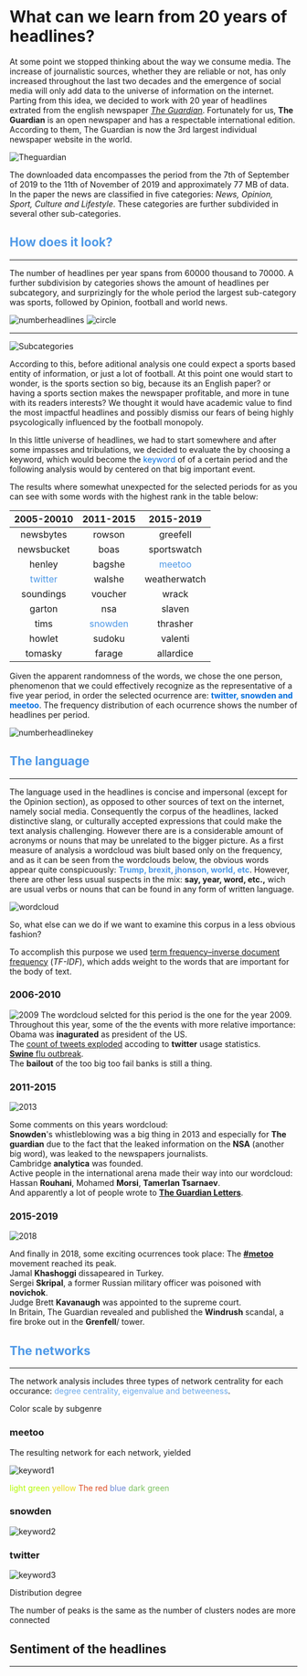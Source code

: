 # What can we learn from 20 years of headlines?

At some point we stopped thinking about the way we consume media. The increase of journalistic sources, whether they are reliable or not, has only increased throughout the last two decades and the emergence of social media will only add data to the universe of information on the internet. 
Parting from this idea, we decided to work with 20 year of headlines extrated from the english newspaper *[The Guardian](https://www.theguardian.com/international)*. Fortunately for us, **The Guardian** is an open newspaper and has a respectable international edition. According to them, The Guardian is now the 3rd largest individual newspaper website in the world.

![Theguardian](Theguardian.jpg)

The downloaded data encompasses the period from the 7th of September of 2019 to the 11th of November of 2019 and approximately 77 MB of data. In the paper the news are classified in five categories: *News, Opinion, Sport, Culture and Lifestyle*. These categories are further subdivided in several other sub-categories.

## **<span style="color:#4d98e7">How does it look?</span>**
___

The number of headlines per year spans from 60000 thousand to 70000. A further subdivision by categories shows the amount of headlines per subcategory, and surprizingly for the whole period the largest sub-category was sports, followed by Opinion, football and world news.

![numberheadlines](numberheadlines.png)                           ![circle](circle.jpg)
___
![Subcategories](Subcategories.png)

According to this, before aditional analysis one could expect a sports based entity of information, or just a lot of football. At this point one would start to wonder, is the sports section so big, because its an English paper? or having a sports section makes the newspaper profitable, and more in tune with its readers interests?
We thought it would have academic value to find the most impactful headlines and possibly dismiss our fears of being highly psycologically influenced by the football monopoly.

In this little universe of headlines, we had to start somewhere and after some impasses and tribulations, we decided to evaluate the by choosing a keyword, which would become the <span style="color:#026ddd">keyword</span> of of a certain period and the following analysis would by centered on that big important event.

The results where somewhat unexpected for the selected periods for as you can see with some words with the highest rank in the table below:

| 2005-20010  | 2011-2015  | 2015-2019  |
|:-----------:|:----------:|:----------:|
|  newsbytes  |  rowson | greefell  |  
|  newsbucket |  boas | sportswatch  |  
| henley  |  bagshe |<span style="color:#4d98e7">meetoo</span> |    
| <span style="color:#4d98e7">twitter</span>  | walshe  | weatherwatch  | 
|  soundings | voucher  | wrack  |
|  garton | nsa  | slaven  |
| tims  | <span style="color:#4d98e7">snowden</span>  | thrasher  |   
| howlet  |  sudoku | valenti  |
|  tomasky | farage  | allardice  | 

Given the apparent randomness of the words, we chose the one person, phenomenon that we could effectively recognize as the representative of a five year period, in order the selected ocurrence are: **<span style="color:#026ddd">twitter, snowden and meetoo</span>**. The frequency distribution of each ocurrence shows the number of headlines per period.

![numberheadlinekey](numberheadlinekey.png)


## <span style="color:#4d98e7">The language</span>
_______________

The language used in the headlines is concise and impersonal (except for the Opinion section), as opposed to other sources of text on the internet, namely social media. Consequently the corpus of the headlines, lacked distinctive slang, or culturally accepted expressions that could make the text analysis challenging. However there are is a considerable amount of acronyms or nouns that may be unrelated to the bigger picture.
As a first measure of analysis a wordcloud was biult based only on the frequency, and as it can be seen from the wordclouds below, the obvious words appear quite conspicuously: **<span style="color:#4d98e7">Trump, brexit, jhonson, world, etc</span>**. However, there are other less usual suspects in the mix: **say, year, word, etc.,** wich are usual verbs or nouns that can be found in any form of written language.

![wordcloud](wordcloud.png)


So, what else can we do if we want to examine this corpus in a less obvious fashion? 

 To accomplish this purpose we used [term frequency–inverse document frequency](https://en.wikipedia.org/wiki/Tf%E2%80%93idf) (*TF-IDF*), which adds weight to the words that are important for the body of text.


### 2006-2010

![2009](2009.png)
The wordcloud selcted for this period is the one for the year 2009. Throughout this year, some of the the events with more relative importance:<br>
Obama was **inagurated** as president of the  US. <br>
The [count of tweets exploded](https://medium.com/dmrc-at-large/twitter-probably-isn-t-dying-but-is-it-becoming-less-sociable-d768a9968982) accoding to **twitter** usage statistics.  <br>
[**Swine** flu outbreak](https://www.cdc.gov/flu/pandemic-resources/2009-h1n1-pandemic.html).  <br>
The **bailout** of the too big too fail banks is still a thing.  <br>


### 2011-2015
 ![2013](2013.png)
 
Some comments on this years wordcloud:<br>
**Snowden**'s whistleblowing was a big thing in 2013 and especially for **The guardian** due to the fact that the leaked information on the **NSA** (another big word), was leaked to the newspapers journalists. <br>
Cambridge **analytica** was founded. <br>
Active people in the international arena made their way into our wordcloud: Hassan **Rouhani**, Mohamed **Morsi**, **Tamerlan Tsarnaev**. <br>
And apparently a lot of people wrote to **[The Guardian Letters](https://www.theguardian.com/tone/letters)**.<br>

### 2015-2019
 ![2018](2018.png)
 
 And finally in 2018, some exciting ocurrences took place:
 The **[#metoo](https://twitter.com/hashtag/MeToo?src=hash&lang=/en)** movement reached its peak.<br>
 Jamal **Khashoggi** dissapeared in Turkey.<br>
 Sergei **Skripal**, a former Russian military officer was poisoned with **novichok**.<br>
 Judge Brett **Kavanaugh** was appointed to the supreme court.<br>
  In Britain, The Guardian revealed and published the **Windrush** scandal, a fire broke out in the **Grenfell**/ tower.

 
## <span style="color:#4d98e7">The networks</span>
________________

The network analysis includes three types of network centrality for each occurance: <span style="color:#67a7ea">degree centrality, eigenvalue and betweeness</span>.

Color scale by subgenre


### meetoo
The resulting network for each network, yielded 

![keyword1](keyword1.png)

<span style="color:#b4fb00">light green</span>
<span style="color:#eadc18">yellow</span>
<span style="color:#db4c22">The red</span>
<span style="color:#6985d5">blue</span>
<span style="color:#7bc25e">dark green</span>

### snowden
![keyword2](keyword2.png)



### twitter
![keyword3](keyword3.png)

Distribution degree

The number of peaks is the same as the number of clusters
nodes are more connected  

## Sentiment of the headlines
_____________________________





